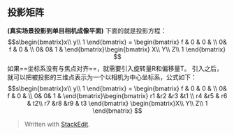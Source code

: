 ## 投影矩阵
**(真实场景投影到单目相机成像平面)**
下面的就是投影方程：
$$s\begin{bmatrix}x\\ y\\ 1
\end{bmatrix} = \begin{bmatrix}
f & 0 & 0 & \\ 
 0& f & 0 & \\ 
 0&  0& 1 &
\end{bmatrix}\begin{bmatrix}
X\\ Y\\ Z\\ 1
\end{bmatrix}
$$
如果==坐标系没有与焦点对齐==，就需要引入旋转量R和偏移量T。
引入之后，就可以把被投影的三维点表示为一个以相机为中心坐标系，公式如下：
$$s\begin{bmatrix}x\\ y\\ 1
\end{bmatrix} = \begin{bmatrix}
f & 0 & 0 & \\ 
 0& f & 0 & \\ 
 0&  0& 1 & 
\end{bmatrix}\begin{bmatrix}
r1 &r2  &r3  &t1 \\ 
r4 &r5  & r6 & t2\\ 
r7 &r8  &r9  & t3
\end{bmatrix}
\begin{bmatrix}X\\ Y\\ Z\\ 1
\end{bmatrix}
$$


> Written with [StackEdit](https://stackedit.io/).
<!--stackedit_data:
eyJoaXN0b3J5IjpbLTExNzEzOTEwMyw4MDA2MDY0NjddfQ==
-->